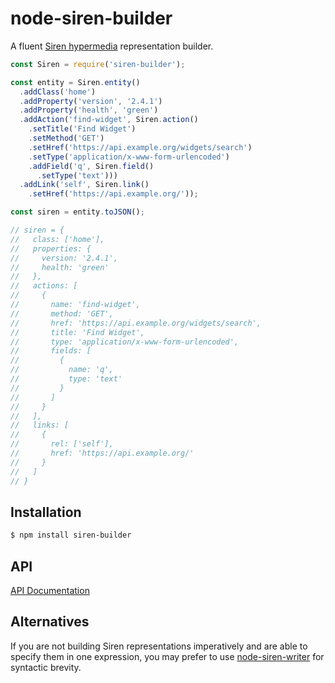 # node-siren-builder

A fluent [Siren hypermedia](https://github.com/kevinswiber/siren) representation
builder.

```js
const Siren = require('siren-builder');

const entity = Siren.entity()
  .addClass('home')
  .addProperty('version', '2.4.1')
  .addProperty('health', 'green')
  .addAction('find-widget', Siren.action()
    .setTitle('Find Widget')
    .setMethod('GET')
    .setHref('https://api.example.org/widgets/search')
    .setType('application/x-www-form-urlencoded')
    .addField('q', Siren.field()
      .setType('text')))
  .addLink('self', Siren.link()
    .setHref('https://api.example.org/'));

const siren = entity.toJSON();

// siren = {
//   class: ['home'],
//   properties: {
//     version: '2.4.1',
//     health: 'green'
//   },
//   actions: [
//     {
//       name: 'find-widget',
//       method: 'GET',
//       href: 'https://api.example.org/widgets/search',
//       title: 'Find Widget',
//       type: 'application/x-www-form-urlencoded',
//       fields: [
//         {
//           name: 'q',
//           type: 'text'
//         }
//       ]
//     }
//   ],
//   links: [
//     {
//       rel: ['self'],
//       href: 'https://api.example.org/'
//     }
//   ]
// }
```

## Installation

```sh
$ npm install siren-builder
```

## API

[API Documentation](API.md)

## Alternatives

If you are not building Siren representations imperatively and are able to
specify them in one expression, you may prefer to use [node-siren-writer][1] for
syntactic brevity.


[1]: https://github.com/dominicbarnes/node-siren-writer
